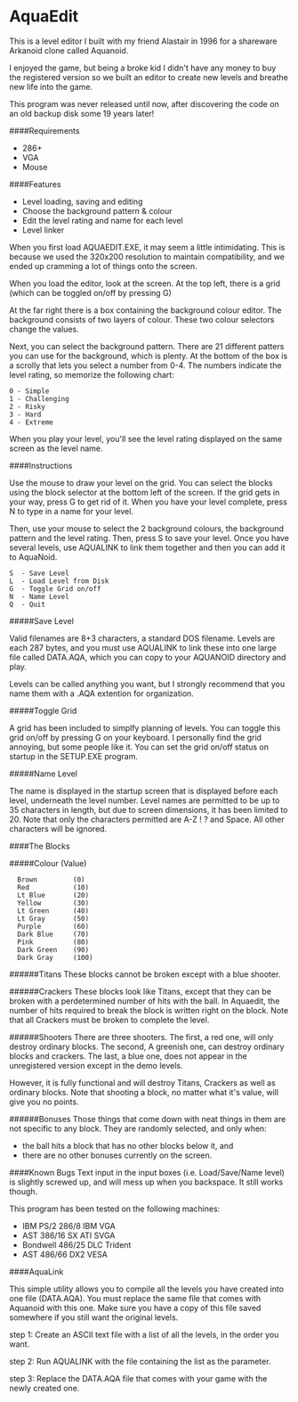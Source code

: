 # AquaEdit

This is a level editor I built with my friend Alastair in 1996 for a shareware Arkanoid clone called Aquanoid.

I enjoyed the game, but being a broke kid I didn't have any money to buy the registered version so we built an editor to create new levels and breathe new life into the game.

This program was never released until now, after discovering the code on an old backup disk some 19 years later!


####Requirements

- 286+
- VGA
- Mouse


####Features

* Level loading, saving and editing
* Choose the background pattern & colour
* Edit the level rating and name for each level
* Level linker

When you first load AQUAEDIT.EXE, it may seem a little intimidating. This is because we used the 320x200 resolution to maintain compatibility, and we ended up cramming a lot of things onto the screen.

When you load the editor, look at the screen. At the top left, there is a grid (which can be toggled on/off by pressing G)

At the far right there is a box containing the background colour editor. The background consists of two layers of colour. These two colour selectors change the values.

Next, you can select the background pattern. There are 21 different patters you can use for the background, which is plenty. At the bottom of the box is a scrolly that lets you select a number from 0-4. The numbers indicate the level rating, so memorize the following chart:

```
0 - Simple
1 - Challenging
2 - Risky 
3 - Hard
4 - Extreme
```

When you play your level, you'll see the level rating displayed on the same screen as the level name.


####Instructions

Use the mouse to draw your level on the grid. You can select the blocks using the block selector at the bottom left of the screen. If the grid gets in your way, press G to get rid of it. When you have your level complete, press N to type in a name for your level.

Then, use your mouse to select the 2 background colours, the background pattern and the level rating. Then, press S to save your level. Once you have several levels, use AQUALINK to link them together and then you can add it to AquaNoid.

```
S  - Save Level
L  - Load Level from Disk
G  - Toggle Grid on/off
N  - Name Level
Q  - Quit
```

#####Save Level

Valid filenames are 8+3 characters, a standard DOS filename. Levels are each 287 bytes, and you must use AQUALINK to link these into one large file called DATA.AQA, which you can copy to your AQUANOID directory and play.

Levels can be called anything you want, but I strongly recommend that you name them with a .AQA extention for organization.


#####Toggle Grid

A grid has been included to simplfy planning of levels. You can toggle this grid on/off by pressing G on your keyboard. I personally find the grid annoying, but some people like it. You can set the grid on/off status on startup in the SETUP.EXE program.


#####Name Level

The name is displayed in the startup screen that is displayed before each level, underneath the level number. Level names are permitted to be up to 35 characters in length, but due to screen dimensions, it has been limited to 20. Note that only the characters permitted are A-Z ! ? and Space. All other characters will be ignored.


####The Blocks


#####Colour (Value)
```
  Brown         (0)
  Red           (10)
  Lt Blue       (20)
  Yellow        (30)
  Lt Green      (40)
  Lt Gray       (50)
  Purple        (60)
  Dark Blue     (70)
  Pink          (80)
  Dark Green    (90)
  Dark Gray     (100)
```

######Titans
These blocks cannot be broken except with a blue shooter.

######Crackers
These blocks look like Titans, except that they can be broken with a perdetermined number of hits with the ball. In Aquaedit, the number of hits required to break the block is written right on the block. Note that all Crackers must be broken to complete the level.

######Shooters
There are three shooters. The first, a red one, will only destroy ordinary blocks. The second, A greenish one, can destroy ordinary blocks and crackers. The last, a blue one, does not appear in the unregistered version except in the demo levels.

However, it is fully functional and will destroy Titans, Crackers as well as ordinary blocks. Note that shooting a block, no matter what it's value, will give you no points.

######Bonuses
Those things that come down with neat things in them are not specific to any block. They are randomly selected, and only when:

- the ball hits a block that has no other blocks below it, and
- there are no other bonuses currently on the screen.


####Known Bugs
Text input in the input boxes (i.e. Load/Save/Name level) is slightly screwed up, and will mess up when you backspace. It still works though.


This program has been tested on the following machines:

- IBM PS/2 286/8        IBM VGA
- AST      386/16 SX    ATI SVGA
- Bondwell 486/25 DLC   Trident
- AST      486/66 DX2   VESA



####AquaLink

This simple utility allows you to compile all the levels you have created into one file (DATA.AQA). You must replace the same file that comes with Aquanoid with this one. Make sure you have a copy of this file saved somewhere if you still want the original levels.

step 1: Create an ASCII text file with a list of all the levels, in the order you want.

step 2: Run AQUALINK with the file containing the list as the parameter.

step 3: Replace the DATA.AQA file that comes with your game with the newly created one.


